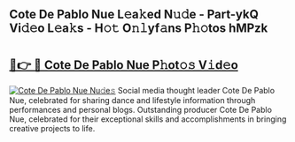 ## Cote De Pablo Nue L𝚎a𝚔ed N𝚞𝚍e - Part-ykQ Vi𝚍𝚎o L𝚎a𝚔s - H𝚘𝚝 O𝚗𝚕yf𝚊ns P𝚑𝚘tos hMPzk

# <h2><a href="http://kff6elg.oniu.top/?m=Cote+De+Pablo+Nue">🔗👉 🔴 Cote De Pablo Nue P𝚑ot𝚘𝚜 V𝚒d𝚎o</a></h2>

[![Cote De Pablo Nue Nu𝚍e𝚜](https://i.imgur.com/0qMVB7G.gif)](http://kff6elg.oniu.top/?m=Cote+De+Pablo+Nue)
Social media thought leader Cote De Pablo Nue, celebrated for sharing dance and lifestyle information through performances and personal blogs. Outstanding producer Cote De Pablo Nue, celebrated for their exceptional skills and accomplishments in bringing creative projects to life.  
